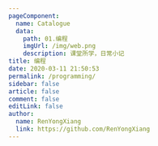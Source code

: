 ```yaml
---
pageComponent: 
  name: Catalogue
  data: 
    path: 01.编程
    imgUrl: /img/web.png
    description: 课堂所学，日常小记
title: 编程
date: 2020-03-11 21:50:53
permalink: /programming/
sidebar: false
article: false
comment: false
editLink: false
author: 
  name: RenYongXiang
  link: https://github.com/RenYongXiang
---
```

